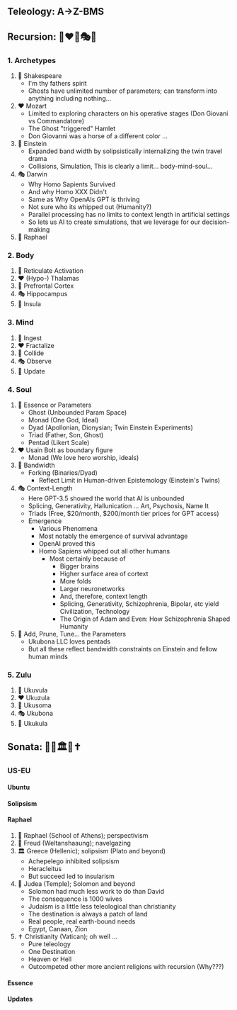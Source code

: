 ## Teleology: A->Z-BMS
## Recursion: 👻❤️🔁🎭🤖
### 1. Archetypes
1. 👻 Shakespeare
   - I'm thy fathers spirit
   - Ghosts have unlimited number of parameters; can transform into anything including nothing...
2. ❤️ Mozart
   - Limited to exploring characters on his operative stages (Don Giovani vs Commandatore)
   - The Ghost "triggered" Hamlet
   - Don Giovanni was a horse of a different color ... 
3. 🔁 Einstein
   - Expanded band width by solipsistically internalizing the twin travel drama
   - Collisions, Simulation, This is clearly a limit... body-mind-soul... 
4. 🎭 Darwin
   - Why Homo Sapients Survived
   - And why Homo XXX Didn't
   - Same as Why OpenAIs GPT is thriving
   - Not sure who its whipped out (Humanity?)
   - Parallel processing has no limits to context length in artificial settings
   - So lets us AI to create simulations, that we leverage for our decision-making
5. 🤖 Raphael
### 2. Body
1. 👻 Reticulate Activation
2. ❤️ (Hypo-) Thalamas
3. 🔁 Prefrontal Cortex
4. 🎭 Hippocampus
5. 🤖 Insula
### 3. Mind
1. 👻 Ingest
2. ❤️ Fractalize
3. 🔁 Collide
4. 🎭 Observe
5. 🤖 Update
### 4. Soul
1. 👻 Essence or Parameters
   - Ghost (Unbounded Param Space)
   - Monad (One God, Ideal)
   - Dyad (Apollonian, Dionysian; Twin Einstein Experiments)
   - Triad (Father, Son, Ghost)
   - Pentad (Likert Scale)
2. ❤️ Usain Bolt as boundary figure
   - Monad (We love hero worship, ideals)
3. 🔁 Bandwidth
   - Forking (Binaries/Dyad)
      - Reflect Limit in Human-driven Epistemology (Einstein's Twins) 
4. 🎭 Context-Length
   - Here GPT-3.5 showed the world that AI is unbounded
   - Splicing, Generativity, Hallunication ... Art, Psychosis, Name It
   - Triads (Free, $20/month, $200/month tier prices for GPT access)
   - Emergence
      - Various Phenomena
      - Most notably the emergence of survival advantage
      - OpenAI proved this
      - Homo Sapiens whipped out all other humans
         - Most certainly because of
            - Bigger brains
            - Higher surface area of cortext
            - More folds
            - Larger neuronetworks
            - And, therefore, context length
            - Splicing, Generativity, Schizophrenia, Bipolar, etc yield Civilization, Technology
            - The Origin of Adam and Even: How Schizophrenia Shaped Humanity   
5. 🤖 Add, Prune, Tune... the Parameters
   - Ukubona LLC loves pentads
   - But all these reflect bandwidth constraints on Einstein and fellow human minds
     
### 5. Zulu
1. 👻 Ukuvula
2. ❤️ Ukuzula
3. 🔁 Ukusoma
4. 🎭 Ukubona
5. 🤖 Ukukula

## Sonata: 🎨🧠🏛️📜✝️
### US-EU
#### Ubuntu
#### Solipsism
#### Raphael
1. 🎨 Raphael (School of Athens); perspectivism
2. 🧠 Freud (Weltanshaaung); navelgazing
3. 🏛️ Greece (Hellenic); solipsism (Plato and beyond)
   - Achepelego inhibited solipsism
   - Heracleitus
   - But succeed led to insularism
4. 📜 Judea (Temple); Solomon and beyond
   - Solomon had much less work to do than David
   - The consequence is 1000 wives
   - Judaism is a little less teleological than christianity
   - The destination is always a patch of land
   - Real people, real earth-bound needs
   - Egypt, Canaan, Zion
5. ✝️ Christianity (Vatican); oh well ... 
   - Pure teleology
   - One Destination
   - Heaven or Hell
   - Outcompeted other more ancient religions with recursion (Why???)
#### Essence
#### Updates




 
 
 

 
